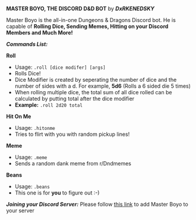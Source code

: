**MASTER BOYO, THE DISCORD D&D BOT** by ***DxRKENEDSKY***

Master Boyo is the all-in-one Dungeons & Dragons Discord bot. He is capable of **Rolling Dice, Sending Memes, Hitting on your Discord 
Members and Much More!**

***Commands List:***

**Roll**
 * Usage: ```.roll [dice modifer] [args]```
 * Rolls Dice!
 * Dice Modifier is created by seperating the number of dice and the number of sides with a d. For example, **5d6** (Rolls a 6 sided die 5 times)
 * When rolling multiple dice, the total sum of all dice rolled can be calculated by putting total after the dice modifier
 * **Example:** ```.roll 2d20 total```
 
**Hit On Me**
 * Usage: ```.hitonme```
 * Tries to flirt with you with random pickup lines!
 
**Meme**
 * Usage: ```.meme```
 * Sends a random dank meme from r/Dndmemes
 
**Beans**
 * Usage: ```.beans```
 * This one is for **you** to figure out :-)

***Joining your Discord Server:*** 
Please follow [this link](https://discordapp.com/api/oauth2/authorize?client_id=652322579469697026&permissions=0&scope=bot) to add Master Boyo to your server
